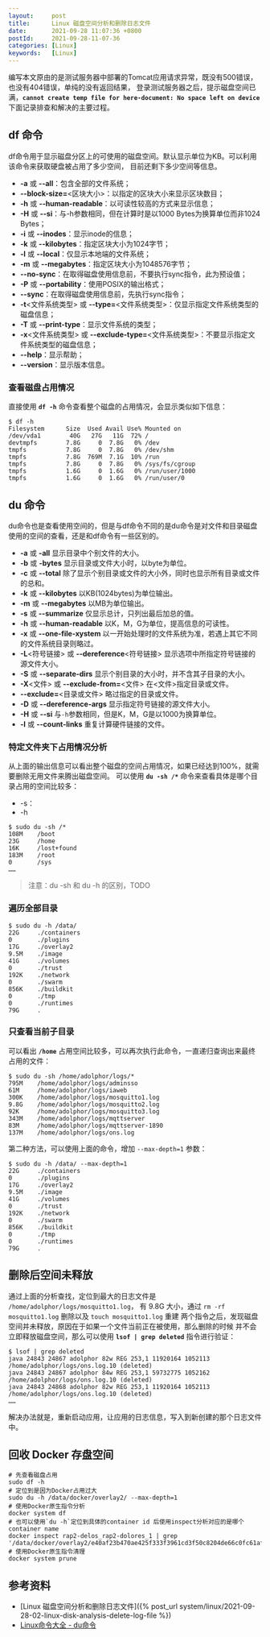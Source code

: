 ```yaml
---
layout:     post
title:      Linux 磁盘空间分析和删除日志文件
date:       2021-09-28 11:07:36 +0800
postId:     2021-09-28-11-07-36
categories: [Linux]
keywords:   [Linux]
---
```


编写本文原由的是测试服务器中部署的Tomcat应用请求异常，既没有500错误，也没有404错误，单纯的没有返回结果，
登录测试服务器之后，提示磁盘空间已满，**`cannot create temp file for here-document: No space left on device`**
下面记录排查和解决的主要过程。

## df 命令
df命令用于显示磁盘分区上的可使用的磁盘空间。默认显示单位为KB。可以利用该命令来获取硬盘被占用了多少空间，
目前还剩下多少空间等信息。

* **-a** 或 **-\-all**：包含全部的文件系统；
* **-\-block-size=**<区块大小>：以指定的区块大小来显示区块数目；
* **-h** 或 **-\-human-readable**：以可读性较高的方式来显示信息；
* **-H** 或 **-\-si**：与-h参数相同，但在计算时是以1000 Bytes为换算单位而非1024 Bytes；
* **-i** 或 **-\-inodes**：显示inode的信息；
* **-k** 或 **-\-kilobytes**：指定区块大小为1024字节；
* **-l** 或 **-\-local**：仅显示本地端的文件系统；
* **-m** 或 **-\-megabytes**：指定区块大小为1048576字节；
* **-\-no-sync**：在取得磁盘使用信息前，不要执行sync指令，此为预设值；
* **-P** 或 **-\-portability**：使用POSIX的输出格式；
* **-\-sync**：在取得磁盘使用信息前，先执行sync指令；
* **-t**\<文件系统类型> 或 **-\-type=**\<文件系统类型>：仅显示指定文件系统类型的磁盘信息；
* **-T** 或 **-\-print-type**：显示文件系统的类型；
* **-x**\<文件系统类型> 或 **-\-exclude-type=**\<文件系统类型>：不要显示指定文件系统类型的磁盘信息；
* **-\-help**：显示帮助；
* **-\-version**：显示版本信息。

### 查看磁盘占用情况
直接使用 **`df -h`** 命令查看整个磁盘的占用情况，会显示类似如下信息：
```
$ df -h
Filesystem      Size  Used Avail Use% Mounted on
/dev/vda1        40G   27G   11G  72% /
devtmpfs        7.8G     0  7.8G   0% /dev
tmpfs           7.8G     0  7.8G   0% /dev/shm
tmpfs           7.8G  769M  7.1G  10% /run
tmpfs           7.8G     0  7.8G   0% /sys/fs/cgroup
tmpfs           1.6G     0  1.6G   0% /run/user/1000
tmpfs           1.6G     0  1.6G   0% /run/user/0
```

## du 命令
du命令也是查看使用空间的，但是与df命令不同的是du命令是对文件和目录磁盘使用的空间的查看，还是和df命令有一些区别的。

* **-a** 或 **-all** 显示目录中个别文件的大小。
* **-b** 或 **-bytes** 显示目录或文件大小时，以byte为单位。
* **-c** 或 **-\-total** 除了显示个别目录或文件的大小外，同时也显示所有目录或文件的总和。
* **-k** 或 **-\-kilobytes** 以KB(1024bytes)为单位输出。
* **-m** 或 **-\-megabytes** 以MB为单位输出。
* **-s** 或 **-\-summarize** 仅显示总计，只列出最后加总的值。
* **-h** 或 **-\-human-readable** 以K，M，G为单位，提高信息的可读性。
* **-x** 或 **-\-one-file-xystem** 以一开始处理时的文件系统为准，若遇上其它不同的文件系统目录则略过。
* **-L**\<符号链接> 或 **-\-dereference**\<符号链接> 显示选项中所指定符号链接的源文件大小。
* **-S** 或 **-\-separate-dirs** 显示个别目录的大小时，并不含其子目录的大小。
* **-X**\<文件> 或 **-\-exclude-from\=**\<文件> 在<文件>指定目录或文件。
* **-\-exclude=**<目录或文件> 略过指定的目录或文件。
* **-D** 或 **-\-dereference-args** 显示指定符号链接的源文件大小。
* **-H** 或 **-\-si** 与`-h`参数相同，但是K，M，G是以1000为换算单位。
* **-l** 或 **-\-count-links** 重复计算硬件链接的文件。

### 特定文件夹下占用情况分析
从上面的输出信息可以看出整个磁盘的空间占用情况，如果已经达到100%，就需要删除无用文件来腾出磁盘空间。
可以使用 **`du -sh /*`** 命令来查看具体是哪个目录占用的空间比较多：
* -s：
* -h

```
$ sudo du -sh /*
108M    /boot
23G     /home
16K     /lost+found
183M    /root
0       /sys
……
```

> 注意：du -sh  和 du -h 的区别，TODO

### 遍历全部目录
```
$ sudo du -h /data/
22G	    ./containers
0	    ./plugins
17G	    ./overlay2
9.5M	./image
41G	    ./volumes
0	    ./trust
192K	./network
0	    ./swarm
856K	./buildkit
0	    ./tmp
0	    ./runtimes
79G	    .
```

### 只查看当前子目录

可以看出 **`/home`** 占用空间比较多，可以再次执行此命令，一直递归查询出来最终占用的文件：
```
$ sudo du -sh /home/adolphor/logs/*
795M    /home/adolphor/logs/adminsso
61M     /home/adolphor/logs/iaweb
300K    /home/adolphor/logs/mosquitto1.log
9.8G    /home/adolphor/logs/mosquitto2.log
92K     /home/adolphor/logs/mosquitto3.log
343M    /home/adolphor/logs/mqttserver
83M     /home/adolphor/logs/mqttserver-1890
137M    /home/adolphor/logs/ons.log
```

第二种方法，可以使用上面的命令，增加 `--max-depth=1` 参数：
```
$ sudo du -h /data/ --max-depth=1
22G	    ./containers
0	    ./plugins
17G	    ./overlay2
9.5M	./image
41G	    ./volumes
0	    ./trust
192K	./network
0	    ./swarm
856K	./buildkit
0	    ./tmp
0	    ./runtimes
79G	    .
```

## 删除后空间未释放
通过上面的分析查找，定位到最大的日志文件是 `/home/adolphor/logs/mosquitto1.log`，
有 9.8G 大小，通过 `rm -rf mosquitto1.log` 删除以及 `touch mosquitto1.log`
重建 两个指令之后，发现磁盘空间并未释放，原因在于如果一个文件当前正在被使用，那么删除的时候
并不会立即释放磁盘空间，那么可以使用 **`lsof | grep deleted`** 指令进行验证：
```
$ lsof | grep deleted
java 24843 24867 adolphor 82w REG 253,1 11920164 1052113 /home/adolphor/logs/ons.log.10 (deleted)
java 24843 24867 adolphor 84w REG 253,1 59732775 1052162 /home/adolphor/logs/ons.log.10 (deleted)
java 24843 24868 adolphor 82w REG 253,1 11920164 1052113 /home/adolphor/logs/ons.log.10 (deleted)
……
```

解决办法就是，重新启动应用，让应用的日志信息，写入到新创建的那个日志文件中。

## 回收 Docker 存盘空间
```shell
# 先查看磁盘占用
sudo df -h
# 定位到是因为Docker占用过大
sudo du -h /data/docker/overlay2/ --max-depth=1
# 使用Docker原生指令分析
docker system df
# 也可以使用`du -h`定位到具体的container id 后使用inspect分析对应的是哪个container name
docker inspect rap2-delos_rap2-dolores_1 | grep '/data/docker/overlay2/e40af23b470ae425f333f3961cd3f50c8204de66c0fc61af0e1b04ac09ad0c75'
# 使用Docker原生指令清理
docker system prune
```

## 参考资料
* [Linux 磁盘空间分析和删除日志文件]({% post_url system/linux/2021-09-28-02-linux-disk-analysis-delete-log-file %})
* [Linux命令大全 - du命令](https://man.linuxde.net/du)
